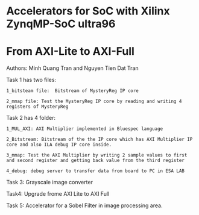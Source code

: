 # Accelerators for SoC with Xilinx ZynqMP-SoC ultra96
# From AXI-Lite to AXI-Full

Authors: Minh Quang Tran  and Nguyen Tien Dat Tran  <br />





Task 1 has two files: 
    
    1_bitsteam file:  Bitstream of MysteryReg IP core
    
    2_mmap file: Test the MysteryReg IP core by reading and writing 4 registers of MysteryReg


Task 2 has 4 folder:

    1_MUL_AXI: AXI Multiplier implemented in Bluespec language
    
    2_Bitstream: Bitstream of the the IP core which has AXI Multiplier IP core and also ILA debug IP core inside.
    
    3_mmap: Test the AXI Multiplier by writing 2 sample values to first and second register and getting back value from the third register
    
    4_debug: debug server to transfer data from board to PC in ESA LAB

Task 3: Grayscale image converter  <br />

Task4: Upgrade frome AXI Lite to AXI Full   <br />
    
Task 5: Accelerator for a Sobel Filter in image processing area. <br />
